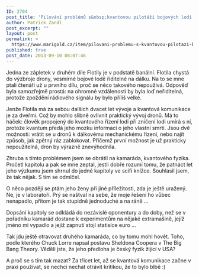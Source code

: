 ```yaml
---
ID: 2704
post_title: 'Pilování problémů s&nbsp;kvantovou pilotáží bojových lodí Flotily'
author: Patrick Zandl
post_excerpt: ""
layout: post
permalink: >
  https://www.marigold.cz/item/pilovani-problemu-s-kvantovou-pilotazi-bojovych-lodi-flotily
published: true
post_date: 2013-09-10 08:07:46
---
```

<p> Jedna ze zápletek v druhém díle Flotily je v podstatě banální. Flotila chystá do výzbroje drony, vesmírné bojové lodě řiditelné na dálku. Na to se mne ptali čtenáři už u prvního dílu, proč se něco takového nepoužívá. Odpověď byla samozřejmě prostá: na ohromné vzdálenosti by byla loď neřiditelná, protože zpoždění rádiového signálu by bylo příliš velké.</p>

<p>Jenže Flotila má za sebou dalších dvacet let vývoje a kvantová komunikace je za dveřmi. Což by mohlo slibně ovlivnit praktický vývoj dronů. Má to háček: člověk propojený do kvantového řízení lodi při zničení lodi umírá s ní, protože kvantum předá jeho mozku informaci o jeho vlastní smrti. Jsou dvě možnosti: vrátit se u dronů k dálkovému mechanickému řízení, nebo najít způsob, jak zpětný ráz zablokovat. Přičemž první možnost je už prakticky nepoužitelná, dron by výrazně znevýhodnila.</p>

<p>Zhruba s tímto problémem jsem se obrátil na kamaráda, kvantového fyzika. Pročetl kapitolu a pak se mne zeptal, jestli dobře rozumí tomu, že patnáct let jeho výzkumu jsem shrnul do jedné kapitoly ve scifi knížce. Souhlasil jsem, že tak nějak. S tím se odmlčel.</p>

<p>O něco později se ptám jeho ženy při jiné příležitosti, zda je ještě uražený. Ne, je v laboratoři. Prý se naštval na sebe, že moje řešení ho vůbec nenapadlo, přitom je tak stupidně jednoduché a na ráně ... </p>

<p>Dopsání kapitoly se odkládá do nezávislé oponentury a do doby, než se v pořadníku kamarád dostane k experimentům na nějaké extramašině, jejíž jméno mi vypadlo a jejíž zapnutí stojí statisíce euro ...</p>

<p>Tak jdu ještě otravovat druhého kamaráda, co by tomu mohl hovět. Toho, podle kterého Chuck Lorre napsal postavu Sheldona Coopera v The Big Bang Theory. Věděli jste, že jeho předloha je český fyzik žijící v USA? </p>

<p>A proč se s tím tak mazat? Za třicet let, až se kvantová komunikace  začne v praxi používat, se nechci nechat otrávit kritikou, že to bylo blbě :)</p>